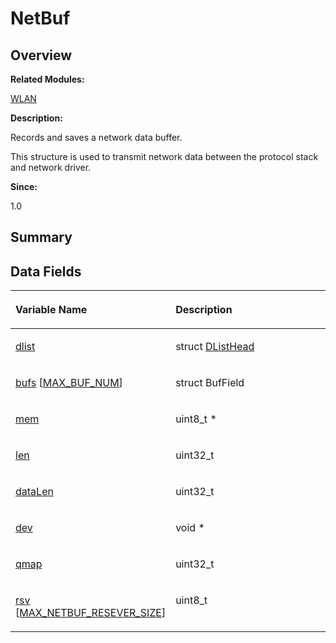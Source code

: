# NetBuf<a name="ZH-CN_TOPIC_0000001054718135"></a>

## **Overview**<a name="section1625678102084837"></a>

**Related Modules:**

[WLAN](WLAN.md)

**Description:**

Records and saves a network data buffer. 

This structure is used to transmit network data between the protocol stack and network driver.

**Since:**

1.0

## **Summary**<a name="section1501513872084837"></a>

## Data Fields<a name="pub-attribs"></a>

<a name="table893636836084837"></a>
<table><thead align="left"><tr id="row1730876917084837"><th class="cellrowborder" valign="top" width="50%" id="mcps1.1.3.1.1"><p id="p412854279084837"><a name="p412854279084837"></a><a name="p412854279084837"></a>Variable Name</p>
</th>
<th class="cellrowborder" valign="top" width="50%" id="mcps1.1.3.1.2"><p id="p264462825084837"><a name="p264462825084837"></a><a name="p264462825084837"></a>Description</p>
</th>
</tr>
</thead>
<tbody><tr id="row753435950084837"><td class="cellrowborder" valign="top" width="50%" headers="mcps1.1.3.1.1 "><p id="p462584040084837"><a name="p462584040084837"></a><a name="p462584040084837"></a><a href="WLAN.md#ga6de94d9c8f9dd8d608a091673fa130c4">dlist</a></p>
</td>
<td class="cellrowborder" valign="top" width="50%" headers="mcps1.1.3.1.2 "><p id="p458038691084837"><a name="p458038691084837"></a><a name="p458038691084837"></a>struct <a href="DListHead.md">DListHead</a>&nbsp;</p>
</td>
</tr>
<tr id="row1369323341084837"><td class="cellrowborder" valign="top" width="50%" headers="mcps1.1.3.1.1 "><p id="p1190451992084837"><a name="p1190451992084837"></a><a name="p1190451992084837"></a><a href="WLAN.md#ga49eacbbc8b4231a05464768103b8593f">bufs</a> [<a href="WLAN.md#ggae4d5251432e1a9e6803c0240cc492e18aeef2a730ef9f722cfbac0b24998f8e19">MAX_BUF_NUM</a>]</p>
</td>
<td class="cellrowborder" valign="top" width="50%" headers="mcps1.1.3.1.2 "><p id="p876423257084837"><a name="p876423257084837"></a><a name="p876423257084837"></a>struct BufField&nbsp;</p>
</td>
</tr>
<tr id="row839081105084837"><td class="cellrowborder" valign="top" width="50%" headers="mcps1.1.3.1.1 "><p id="p1905768701084837"><a name="p1905768701084837"></a><a name="p1905768701084837"></a><a href="WLAN.md#gad94b7aff082f5d891a3250dfc6307ce0">mem</a></p>
</td>
<td class="cellrowborder" valign="top" width="50%" headers="mcps1.1.3.1.2 "><p id="p151329760084837"><a name="p151329760084837"></a><a name="p151329760084837"></a>uint8_t *&nbsp;</p>
</td>
</tr>
<tr id="row1483300346084837"><td class="cellrowborder" valign="top" width="50%" headers="mcps1.1.3.1.1 "><p id="p1947854909084837"><a name="p1947854909084837"></a><a name="p1947854909084837"></a><a href="WLAN.md#ga559e952054ce59e81d2ff9b38634b60c">len</a></p>
</td>
<td class="cellrowborder" valign="top" width="50%" headers="mcps1.1.3.1.2 "><p id="p177941754084837"><a name="p177941754084837"></a><a name="p177941754084837"></a>uint32_t&nbsp;</p>
</td>
</tr>
<tr id="row939619998084837"><td class="cellrowborder" valign="top" width="50%" headers="mcps1.1.3.1.1 "><p id="p422786321084837"><a name="p422786321084837"></a><a name="p422786321084837"></a><a href="WLAN.md#gafb7e6f774a44888f5c44c3dffc6c5616">dataLen</a></p>
</td>
<td class="cellrowborder" valign="top" width="50%" headers="mcps1.1.3.1.2 "><p id="p38646158084837"><a name="p38646158084837"></a><a name="p38646158084837"></a>uint32_t&nbsp;</p>
</td>
</tr>
<tr id="row13353888084837"><td class="cellrowborder" valign="top" width="50%" headers="mcps1.1.3.1.1 "><p id="p1505685275084837"><a name="p1505685275084837"></a><a name="p1505685275084837"></a><a href="WLAN.md#gafa78f2abfa4f977cfb3bd52a6ae05d61">dev</a></p>
</td>
<td class="cellrowborder" valign="top" width="50%" headers="mcps1.1.3.1.2 "><p id="p2067444866084837"><a name="p2067444866084837"></a><a name="p2067444866084837"></a>void *&nbsp;</p>
</td>
</tr>
<tr id="row1706919839084837"><td class="cellrowborder" valign="top" width="50%" headers="mcps1.1.3.1.1 "><p id="p207642815084837"><a name="p207642815084837"></a><a name="p207642815084837"></a><a href="WLAN.md#gaa56eababaaaeda2ec724f21889a20ccd">qmap</a></p>
</td>
<td class="cellrowborder" valign="top" width="50%" headers="mcps1.1.3.1.2 "><p id="p1578893084837"><a name="p1578893084837"></a><a name="p1578893084837"></a>uint32_t&nbsp;</p>
</td>
</tr>
<tr id="row1309627539084837"><td class="cellrowborder" valign="top" width="50%" headers="mcps1.1.3.1.1 "><p id="p383483768084837"><a name="p383483768084837"></a><a name="p383483768084837"></a><a href="WLAN.md#ga197b5045451ca25a03f478df0bd03514">rsv</a> [<a href="WLAN.md#ga794c035a19a38acc000146a8f9a4ec80">MAX_NETBUF_RESEVER_SIZE</a>]</p>
</td>
<td class="cellrowborder" valign="top" width="50%" headers="mcps1.1.3.1.2 "><p id="p1184788907084837"><a name="p1184788907084837"></a><a name="p1184788907084837"></a>uint8_t&nbsp;</p>
</td>
</tr>
</tbody>
</table>

